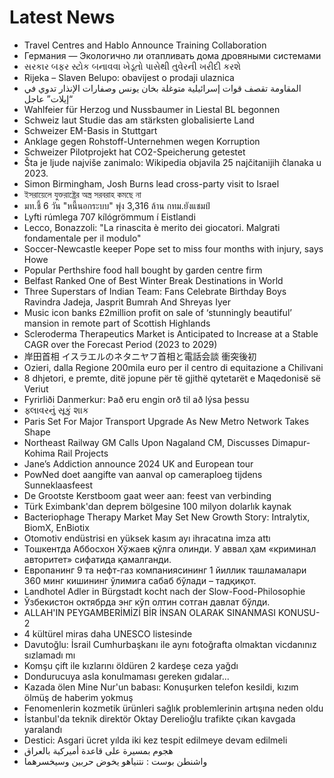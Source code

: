 # Latest News
-  Travel Centres and Hablo Announce Training Collaboration
-  Германия — Экологично ли отапливать дома дровяными системами
-  સરકાર બફર સ્ટોક બનાવવા ખેડૂતો પાસેથી તુવેરની ખરીદી કરશે
-  Rijeka – Slaven Belupo: obavijest o prodaji ulaznica
-  المقاومة تقصف قوات إسرائيلية متوغلة بخان يونس وصفارات الإنذار تدوي في “إيلات” عاجل
-  Wahlfeier für Herzog und Nussbaumer in Liestal BL begonnen
-  Schweiz laut Studie das am stärksten globalisierte Land
-  Schweizer EM-Basis in Stuttgart
-  Anklage gegen Rohstoff-Unternehmen wegen Korruption
-  Schweizer Pilotprojekt hat CO2-Speicherung getestet
-  Šta je ljude najviše zanimalo: Wikipedia objavila 25 najčitanijih članaka u 2023.
-  Simon Birmingham, Josh Burns lead cross-party visit to Israel
-  ইসরায়েলে যুক্তরাষ্ট্রের অস্ত্র সরবরাহ কমছে না
-  มท.ชี้ 6 วัน "หนี้นอกระบบ" พุ่ง 3,316 ล้าน กทม.ยังแชมป์
-  Lyfti rúmlega 707 kílógrömmum í Eistlandi
-  Lecco, Bonazzoli: "La rinascita è merito dei giocatori. Malgrati fondamentale per il modulo"
-  Soccer-Newcastle keeper Pope set to miss four months with injury, says Howe
-  Popular Perthshire food hall bought by garden centre firm
-  Belfast Ranked One of Best Winter Break Destinations in World
-  Three Superstars of Indian Team: Fans Celebrate Birthday Boys Ravindra Jadeja, Jasprit Bumrah And Shreyas Iyer
-  Music icon banks £2million profit on sale of ‘stunningly beautiful’ mansion in remote part of Scottish Highlands
-  Scleroderma Therapeutics Market is Anticipated to Increase at a Stable CAGR over the Forecast Period (2023 to 2029)
-  岸田首相 イスラエルのネタニヤフ首相と電話会談 衝突後初
-  Ozieri, dalla Regione 200mila euro per il centro di equitazione a Chilivani
-  8 dhjetori, e premte, ditë jopune për të gjithë qytetarët e Maqedonisë së Veriut
-  Fyrirliði Danmerkur: Það eru engin orð til að lýsa þessu
-  ફ્લાવરનું સૂકું શાક
-  Paris Set For Major Transport Upgrade As New Metro Network Takes Shape
-  Northeast Railway GM Calls Upon Nagaland CM, Discusses Dimapur-Kohima Rail Projects
-  Jane’s Addiction announce 2024 UK and European tour
-  PowNed doet aangifte van aanval op cameraploeg tijdens Sunneklaasfeest
-  De Grootste Kerstboom gaat weer aan: feest van verbinding
-  Türk Eximbank'dan deprem bölgesine 100 milyon dolarlık kaynak
-  Bacteriophage Therapy Market May Set New Growth Story: Intralytix, BiomX, EnBiotix
-  Otomotiv endüstrisi en yüksek kasım ayı ihracatına imza attı
-  Тошкентда Аббосхон Хўжаев қўлга олинди. У аввал ҳам «криминал авторитет» сифатида қамалганди.
-  Европанинг 9 та нефт-газ компаниясининг 1 йиллик ташламалари 360 минг кишининг ўлимига сабаб бўлади – тадқиқот.
-  Landhotel Adler in Bürgstadt kocht nach der Slow-Food-Philosophie
-  Ўзбекистон октябрда энг кўп олтин сотган давлат бўлди.
-  ALLAH'IN PEYGAMBERİMİZİ BİR İNSAN OLARAK SINANMASI KONUSU-2
-  4 kültürel miras daha UNESCO listesinde
-  Davutoğlu: İsrail Cumhurbaşkanı ile aynı fotoğrafta olmaktan vicdanınız sızlamadı mı
-  Komşu çift ile kızlarını öldüren 2 kardeşe ceza yağdı
-  Dondurucuya asla konulmaması gereken gıdalar...
-  Kazada ölen Mine Nur'un babası: Konuşurken telefon kesildi, kızım ölmüş de haberim yokmuş
-  Fenomenlerin kozmetik ürünleri sağlık problemlerinin artışına neden oldu
-  İstanbul'da teknik direktör Oktay Derelioğlu trafikte çıkan kavgada yaralandı
-  Destici: Asgari ücret yılda iki kez tespit edilmeye devam edilmeli
-  هجوم بمسيرة على قاعدة أميركية بالعراق
-  واشنطن بوست : نتنياهو يخوض حربين وسيخسرهما
